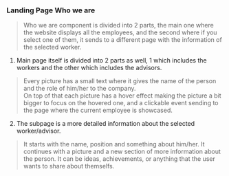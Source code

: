 ### Landing Page Who we are 
> Who we are component is divided into 2 parts, the main one where the website displays all the employees, and the second where if you select one of them, it sends to a different page with the information of the selected worker.

1. Main page itself is divided into 2 parts as well, 1 which includes the workers and the other which includes the advisors.
> Every picture has a small text where it gives the name of the person and the role of him/her to the company.  
On top of that each picture has a hover effect making the picture a bit bigger to focus on the hovered one, and a clickable event sending to the page where the current employee is showcased.

2. The subpage is a more detailed information about the selected worker/advisor.
> It starts with the name, position and something about him/her. It continues with a picture and a new section of more information about the person. It can be ideas, achievements, or anything that the user wants to share about themselfs.
